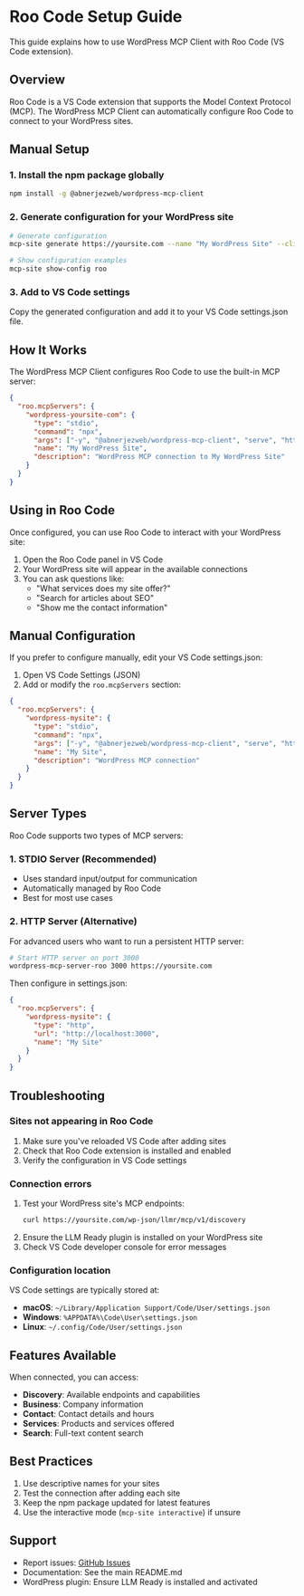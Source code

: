 # Roo Code Setup Guide

This guide explains how to use WordPress MCP Client with Roo Code (VS Code extension).

## Overview

Roo Code is a VS Code extension that supports the Model Context Protocol (MCP). The WordPress MCP Client can automatically configure Roo Code to connect to your WordPress sites.

## Manual Setup

### 1. Install the npm package globally

```bash
npm install -g @abnerjezweb/wordpress-mcp-client
```

### 2. Generate configuration for your WordPress site

```bash
# Generate configuration
mcp-site generate https://yoursite.com --name "My WordPress Site" --client roo

# Show configuration examples
mcp-site show-config roo
```

### 3. Add to VS Code settings

Copy the generated configuration and add it to your VS Code settings.json file.

## How It Works

The WordPress MCP Client configures Roo Code to use the built-in MCP server:

```json
{
  "roo.mcpServers": {
    "wordpress-yoursite-com": {
      "type": "stdio",
      "command": "npx",
      "args": ["-y", "@abnerjezweb/wordpress-mcp-client", "serve", "https://yoursite.com"],
      "name": "My WordPress Site",
      "description": "WordPress MCP connection to My WordPress Site"
    }
  }
}
```

## Using in Roo Code

Once configured, you can use Roo Code to interact with your WordPress site:

1. Open the Roo Code panel in VS Code
2. Your WordPress site will appear in the available connections
3. You can ask questions like:
   - "What services does my site offer?"
   - "Search for articles about SEO"
   - "Show me the contact information"


## Manual Configuration

If you prefer to configure manually, edit your VS Code settings.json:

1. Open VS Code Settings (JSON)
2. Add or modify the `roo.mcpServers` section:

```json
{
  "roo.mcpServers": {
    "wordpress-mysite": {
      "type": "stdio",
      "command": "npx",
      "args": ["-y", "@abnerjezweb/wordpress-mcp-client", "serve", "https://mysite.com"],
      "name": "My Site",
      "description": "WordPress MCP connection"
    }
  }
}
```

## Server Types

Roo Code supports two types of MCP servers:

### 1. STDIO Server (Recommended)
- Uses standard input/output for communication
- Automatically managed by Roo Code
- Best for most use cases

### 2. HTTP Server (Alternative)
For advanced users who want to run a persistent HTTP server:

```bash
# Start HTTP server on port 3000
wordpress-mcp-server-roo 3000 https://yoursite.com
```

Then configure in settings.json:
```json
{
  "roo.mcpServers": {
    "wordpress-mysite": {
      "type": "http",
      "url": "http://localhost:3000",
      "name": "My Site"
    }
  }
}
```

## Troubleshooting

### Sites not appearing in Roo Code

1. Make sure you've reloaded VS Code after adding sites
2. Check that Roo Code extension is installed and enabled
3. Verify the configuration in VS Code settings

### Connection errors

1. Test your WordPress site's MCP endpoints:
   ```bash
   curl https://yoursite.com/wp-json/llmr/mcp/v1/discovery
   ```
2. Ensure the LLM Ready plugin is installed on your WordPress site
3. Check VS Code developer console for error messages

### Configuration location

VS Code settings are typically stored at:
- **macOS**: `~/Library/Application Support/Code/User/settings.json`
- **Windows**: `%APPDATA%\Code\User\settings.json`
- **Linux**: `~/.config/Code/User/settings.json`

## Features Available

When connected, you can access:
- **Discovery**: Available endpoints and capabilities
- **Business**: Company information
- **Contact**: Contact details and hours
- **Services**: Products and services offered
- **Search**: Full-text content search

## Best Practices

1. Use descriptive names for your sites
2. Test the connection after adding each site
3. Keep the npm package updated for latest features
4. Use the interactive mode (`mcp-site interactive`) if unsure

## Support

- Report issues: [GitHub Issues](https://github.com/abnerjezweb/wordpress-mcp-client/issues)
- Documentation: See the main README.md
- WordPress plugin: Ensure LLM Ready is installed and activated